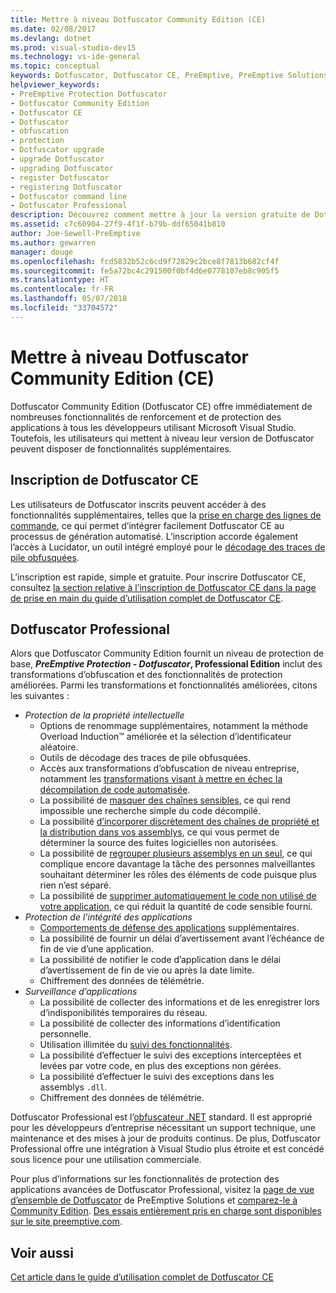 ```yaml
---
title: Mettre à niveau Dotfuscator Community Edition (CE)
ms.date: 02/08/2017
ms.devlang: dotnet
ms.prod: visual-studio-dev15
ms.technology: vs-ide-general
ms.topic: conceptual
keywords: Dotfuscator, Dotfuscator CE, PreEmptive, PreEmptive Solutions, PreEmptive Protection, protection, Community Edition, obfuscation, .NET, gratuit, Visual Studio 2017, mettre à niveau, ligne de commande
helpviewer_keywords:
- PreEmptive Protection Dotfuscator
- Dotfuscator Community Edition
- Dotfuscator CE
- Dotfuscator
- obfuscation
- protection
- Dotfuscator upgrade
- upgrade Dotfuscator
- upgrading Dotfuscator
- register Dotfuscator
- registering Dotfuscator
- Dotfuscator command line
- Dotfuscator Professional
description: Découvrez comment mettre à jour la version gratuite de Dotfuscator Community Edition incluse dans Visual Studio 2017.
ms.assetid: c7c60904-27f9-4f1f-b79b-ddf65041b810
author: Joe-Sewell-PreEmptive
ms.author: gewarren
manager: douge
ms.openlocfilehash: fcd5832b52c6cd9f72829c2bce8f7813b682cf4f
ms.sourcegitcommit: fe5a72bc4c291500f0bf4d6e0778107eb8c905f5
ms.translationtype: HT
ms.contentlocale: fr-FR
ms.lasthandoff: 05/07/2018
ms.locfileid: "33704572"
---
```

# <a name="upgrade-dotfuscator-community-edition-ce"></a>Mettre à niveau Dotfuscator Community Edition (CE)

Dotfuscator Community Edition (Dotfuscator CE) offre immédiatement de nombreuses fonctionnalités de renforcement et de protection des applications à tous les développeurs utilisant Microsoft Visual Studio.
Toutefois, les utilisateurs qui mettent à niveau leur version de Dotfuscator peuvent disposer de fonctionnalités supplémentaires.

## <a name="registering-dotfuscator-ce"></a>Inscription de Dotfuscator CE

Les utilisateurs de Dotfuscator inscrits peuvent accéder à des fonctionnalités supplémentaires, telles que la [prise en charge des lignes de commande][cli], ce qui permet d’intégrer facilement Dotfuscator CE au processus de génération automatisé. L’inscription accorde également l’accès à Lucidator, un outil intégré employé pour le [décodage des traces de pile obfusquées][decode-obfuscated].

L’inscription est rapide, simple et gratuite.
Pour inscrire Dotfuscator CE, consultez [la section relative à l’inscription de Dotfuscator CE dans la page de prise en main du guide d’utilisation complet de Dotfuscator CE][register-ce].

## <a name="dotfuscator-professional"></a>Dotfuscator Professional

Alors que Dotfuscator Community Edition fournit un niveau de protection de base, **_PreEmptive Protection - Dotfuscator_, Professional Edition** inclut des transformations d’obfuscation et des fonctionnalités de protection améliorées. Parmi les transformations et fonctionnalités améliorées, citons les suivantes :

* *Protection de la propriété intellectuelle*
  * Options de renommage supplémentaires, notamment la méthode Overload Induction™ améliorée et la sélection d’identificateur aléatoire.
  * Outils de décodage des traces de pile obfusquées.
  * Accès aux transformations d’obfuscation de niveau entreprise, notamment les [transformations visant à mettre en échec la décompilation de code automatisée][control-flow].
  * La possibilité de [masquer des chaînes sensibles][string-encryption], ce qui rend impossible une recherche simple du code décompilé.
  * La possibilité [d’incorporer discrètement des chaînes de propriété et la distribution dans vos assemblys][watermarking], ce qui vous permet de déterminer la source des fuites logicielles non autorisées.
  * La possibilité de [regrouper plusieurs assemblys en un seul][linking], ce qui complique encore davantage la tâche des personnes malveillantes souhaitant déterminer les rôles des éléments de code puisque plus rien n’est séparé.
  * La possibilité de [supprimer automatiquement le code non utilisé de votre application][pruning], ce qui réduit la quantité de code sensible fourni.
* *Protection de l’intégrité des applications*
  * [Comportements de défense des applications][check-actions] supplémentaires.
  * La possibilité de fournir un délai d’avertissement avant l’échéance de fin de vie d’une application.
  * La possibilité de notifier le code d’application dans le délai d’avertissement de fin de vie ou après la date limite.
  * Chiffrement des données de télémétrie.
* *Surveillance d’applications*
  * La possibilité de collecter des informations et de les enregistrer lors d’indisponibilités temporaires du réseau.
  * La possibilité de collecter des informations d’identification personnelle.
  * Utilisation illimitée du [suivi des fonctionnalités][features].
  * La possibilité d’effectuer le suivi des exceptions interceptées et levées par votre code, en plus des exceptions non gérées.
  * La possibilité d’effectuer le suivi des exceptions dans les assemblys `.dll`.
  * Chiffrement des données de télémétrie.

Dotfuscator Professional est l’[obfuscateur .NET][net-obfuscator] standard. Il est approprié pour les développeurs d’entreprise nécessitant un support technique, une maintenance et des mises à jour de produits continus.
De plus, Dotfuscator Professional offre une intégration à Visual Studio plus étroite et est concédé sous licence pour une utilisation commerciale.

Pour plus d’informations sur les fonctionnalités de protection des applications avancées de Dotfuscator Professional, visitez la [page de vue d’ensemble de Dotfuscator][product-about] de PreEmptive Solutions et [comparez-le à Community Edition][product-compare].
[Des essais entièrement pris en charge sont disponibles sur le site preemptive.com][eval].

## <a name="see-also"></a>Voir aussi

[Cet article dans le guide d’utilisation complet de Dotfuscator CE][full]

<!-- Copyright © 2017 PreEmptive Solutions, LLC -->

[control-flow]:  https://www.preemptive.com/products/dotfuscator/features#controlflow
[string-encryption]:  https://www.preemptive.com/products/dotfuscator/features#string
[watermarking]:  https://www.preemptive.com/products/dotfuscator/features#watermarking
[linking]:  https://www.preemptive.com/products/dotfuscator/features#linking
[pruning]:  https://www.preemptive.com/products/dotfuscator/features#pruning

[check-actions]:  https://www.preemptive.com/dotfuscator/pro/userguide/en/protection_checks_overview.html#actions
[features]:  https://www.preemptive.com/dotfuscator/pro/userguide/en/instrumentation_features.html

[net-obfuscator]:  https://www.preemptive.com/products/dotfuscator/overview
[eval]:  https://www.preemptive.com/eval-request

[product-about]:  https://www.preemptive.com/products/dotfuscator/overview
[product-compare]:  https://www.preemptive.com/products/dotfuscator/compare-editions

[cli]:  https://www.preemptive.com/dotfuscator/ce/docs/help/intro_cli.html
[register-ce]:  https://www.preemptive.com/dotfuscator/ce/docs/help/gui_getstarted.html#register

[full]:  https://www.preemptive.com/dotfuscator/ce/docs/help/intro_upgrades.html
[decode-obfuscated]:  https://www.preemptive.com/dotfuscator/ce/docs/help/gui_decode_stack_trace.html